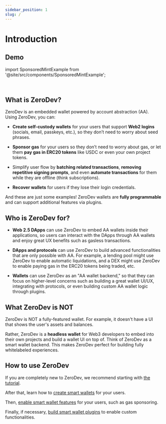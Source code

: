 ```yaml
---
sidebar_position: 1
slug: /
---
```


# Introduction

## Demo

import SponsoredMintExample from '@site/src/components/SponsoredMintExample';

<SponsoredMintExample label="Try ZeroDev" />

<br/>

## What is ZeroDev?

ZeroDev is an embedded wallet powered by account abstraction (AA).  Using ZeroDev, you can:

- **Create self-custody wallets** for your users that support **Web2 logins** (socials, email, passkeys, etc.), so they don’t need to worry about seed phrases.

- **Sponsor gas** for your users so they don’t need to worry about gas, or let them **pay gas in ERC20 tokens** like USDC or even your own project tokens.

- Simplify user flow by **batching related transactions**, **removing repetitive signing prompts**, and even **automate transactions** for them while they are offline (think subscriptions).

- **Recover wallets** for users if they lose their login credentials.

And these are just some examples!  ZeroDev wallets are **fully programmable** and can support additional features via plugins.

## Who is ZeroDev for?

- **Web 2.5 DApps** can use ZeroDev to embed AA wallets inside their applications, so users can interact with the DApps through AA wallets and enjoy great UX benefits such as gasless transactions.

- **DApps and protocols** can use ZeroDev to build advanced functionalities that are only possible with AA.  For example, a lending pool might use ZeroDev to enable automatic liquidations, and a DEX might use ZeroDev to enable paying gas in the ERC20 tokens being traded, etc.

- **Wallets** can use ZeroDev as an "AA wallet backend," so that they can focus on higher-level concerns such as building a great wallet UI/UX, integrating with protocols, or even building custom AA wallet logic through plugins.

## What ZeroDev is NOT

ZeroDev is NOT a fully-featured wallet.  For example, it doesn't have a UI that shows the user's assets and balances.

Rather, ZeroDev is a **headless wallet** for Web3 developers to embed into their own projects and build a wallet UI on top of.  Think of ZeroDev as a smart wallet backend.  This makes ZeroDev perfect for building fully whitelabeled experiences.

## How to use ZeroDev

If you are completely new to ZeroDev, we recommend starting with [the tutorial](/getting-started).

After that, learn how to [create smart wallets](/create-wallets/overview) for your users.

Then, [enable smart wallet features](/use-wallets/overview) for your users, such as gas sponsoring.

Finally, if necessary, [build smart wallet plugins](/extend-wallets/overview) to enable custom functionalities.